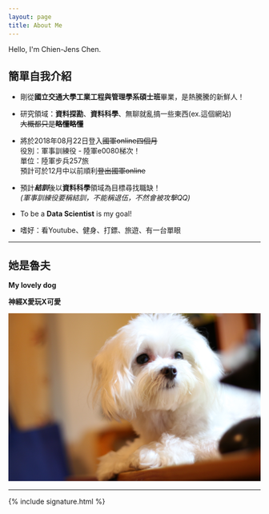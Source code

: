 ```yaml
---
layout: page
title: About Me
---
```

Hello, I'm Chien-Jens Chen.

## 簡單自我介紹

- 剛從**國立交通大學工業工程與管理學系碩士班**畢業，是熱騰騰的新鮮人！

- 研究領域：**資料探勘**、**資料科學**、無聊就亂搞一些東西(ex.這個網站)<br/>
<del>大概都只是**略懂略懂**</del>

- 將於2018年08月22日登入<del>國軍online四個月</del><br/>
役別：軍事訓練役 - 陸軍e0080梯次！<br/>
單位：陸軍步兵257旅<br/>
預計可於12月中以前順利<del>登出國軍online</del>

- 預計***結訓***後以**資料科學**領域為目標尋找職缺！<br/>
*(軍事訓練役要稱結訓，不能稱退伍，不然會被攻擊QQ)*

- To be a **Data Scientist** is my goal!

- 嗜好：看Youtube、健身、打鏢、旅遊、有一台單眼

-----------------------------------------------

## 她是魯夫

**My lovely dog**

****神經X愛玩X可愛****

![placeholder](/img/Luffy.JPG "My Lover, Luffy")

------------------------------------------------


{% include signature.html %}
